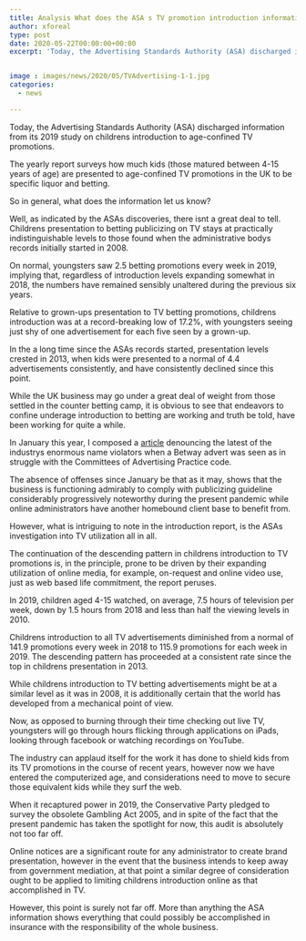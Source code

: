 ```yaml
---
title: Analysis What does the ASA s TV promotion introduction information truly let us know
author: xforeal 
type: post
date: 2020-05-22T00:00:00+00:00
excerpt: 'Today, the Advertising Standards Authority (ASA) discharged information from its 2019 review on childrens presentation to age-limited TV ads '


image : images/news/2020/05/TVAdvertising-1-1.jpg
categories:
  - news

---
```

Today, the Advertising Standards Authority (ASA) discharged information from its 2019 study on childrens introduction to age-confined TV promotions. 

The yearly report surveys how much kids (those matured between 4-15 years of age) are presented to age-confined TV promotions in the UK to be specific liquor and betting. 

So in general, what does the information let us know? 

Well, as indicated by the ASAs discoveries, there isnt a great deal to tell. Childrens presentation to betting publicizing on TV stays at practically indistinguishable levels to those found when the administrative bodys records initially started in 2008. 

On normal, youngsters saw 2.5 betting promotions every week in 2019, implying that, regardless of introduction levels expanding somewhat in 2018, the numbers have remained sensibly unaltered during the previous six years. 

Relative to grown-ups presentation to TV betting promotions, childrens introduction was at a record-breaking low of 17.2&percnt;, with youngsters seeing just shy of one advertisement for each five seen by a grown-up. 

In the a long time since the ASAs records started, presentation levels crested in 2013, when kids were presented to a normal of 4.4 advertisements consistently, and have consistently declined since this point. 

While the UK business may go under a great deal of weight from those settled in the counter betting camp, it is obvious to see that endeavors to confine underage introduction to betting are working and truth be told, have been working for quite a while. 

In January this year, I composed a [article][1] denouncing the latest of the industrys enormous name violators when a Betway advert was seen as in struggle with the Committees of Advertising Practice code. 

The absence of offenses since January be that as it may, shows that the business is functioning admirably to comply with publicizing guideline considerably progressively noteworthy during the present pandemic while online administrators have another homebound client base to benefit from. 

However, what is intriguing to note in the introduction report, is the ASAs investigation into TV utilization all in all. 

The continuation of the descending pattern in childrens introduction to TV promotions is, in the principle, prone to be driven by their expanding utilization of online media, for example, on-request and online video use, just as web based life commitment, the report peruses. 

In 2019, children aged 4-15 watched, on average, 7.5 hours of television per week, down by 1.5 hours from 2018 and less than half the viewing levels in 2010.

Childrens introduction to all TV advertisements diminished from a normal of 141.9 promotions every week in 2018 to 115.9 promotions for each week in 2019. The descending pattern has proceeded at a consistent rate since the top in childrens presentation in 2013. 

While childrens introduction to TV betting advertisements might be at a similar level as it was in 2008, it is additionally certain that the world has developed from a mechanical point of view. 

Now, as opposed to burning through their time checking out live TV, youngsters will go through hours flicking through applications on iPads, looking through facebook or watching recordings on YouTube. 

The industry can applaud itself for the work it has done to shield kids from its TV promotions in the course of recent years, however now we have entered the computerized age, and considerations need to move to secure those equivalent kids while they surf the web. 

When it recaptured power in 2019, the Conservative Party pledged to survey the obsolete Gambling Act 2005, and in spite of the fact that the present pandemic has taken the spotlight for now, this audit is absolutely not too far off. 

Online notices are a significant route for any administrator to create brand presentation, however in the event that the business intends to keep away from government mediation, at that point a similar degree of consideration ought to be applied to limiting childrens introduction online as that accomplished in TV. 

However, this point is surely not far off. More than anything the ASA information shows everything that could possibly be accomplished in insurance with the responsibility of the whole business.

 [1]: #
